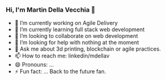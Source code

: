 ### Hi, I'm Martin Della Vecchia 👋



- 🔭 I’m currently working on Agile Delivery
- 🌱 I’m currently learning full stack web development
- 👯 I’m looking to collaborate on web development
- 🤔 I’m looking for help with nothing at the moment
- 💬 Ask me about 3d printing, blockchain or agile practices.
- 📫 How to reach me: linkedin/mdellav
- 😄 Pronouns: ...
- ⚡ Fun fact: ... Back to the future fan.


